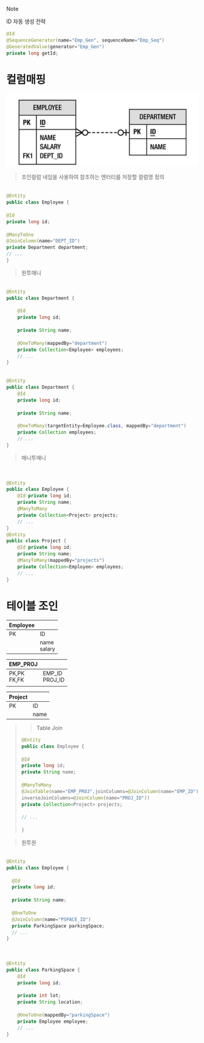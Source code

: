 



> [!NOTE]
> ID 자동 생성 전략

```java
@Id
@SequenceGenerator(name="Emp_Gen", sequenceName="Emp_Seq")
@GeneratedValue(generator="Emp_Gen")
private long getId;
```

# 컬럼매핑

![img.png](img.png)

> 조인컬럼 네임을 사용하여 참조하는 엔터티를 저장할 컬럼명 정의
>  

```java

@Entity
public class Employee {
  
@Id 
private long id;

@ManyToOne
@JoinColumn(name="DEPT_ID")
private Department department;
// ...
}

```
> 원투매니

```java

@Entity
public class Department {
   
    @Id 
    private long id;
    
    private String name;
   
    @OneToMany(mappedBy="department")
    private Collection<Employee> employees;
    // ...
}


```

```java

@Entity
public class Department {
    @Id
    private long id;
    
    private String name;
    
    @OneToMany(targetEntity=Employee.class, mappedBy="department")
    private Collection employees;
    // ...
}

```
> 매니투매니


```java


@Entity
public class Employee {
    @Id private long id;
    private String name;
    @ManyToMany
    private Collection<Project> projects;
    // ...
}
@Entity
public class Project {
    @Id private long id;
    private String name;
    @ManyToMany(mappedBy="projects")
    private Collection<Employee> employees;
    // ...
}

```
# 테이블 조인
                 
| Employee        |    |    
|-----------------|----|
| PK              | ID |   
|  |  name<br/>salary  |


| EMP_PROJ        |   |
|-----------------|---|
| PK,PK<br/>FK,FK |  EMP_ID<br/>PROJ_ID |
|                 |   |


| Project |      |
|---------|------|
| PK      | ID   |
|         | name |

>>Table Join
> 
>```java
>@Entity
>public class Employee {  
> 
>@Id 
>private long id;
>private String name; 
> 
>@ManyToMany
>@JoinTable(name="EMP_PROJ",joinColumns=@JoinColumn(name="EMP_ID"),
>inverseJoinColumns=@JoinColumn(name="PROJ_ID"))
>private Collection<Project> projects;   
> 
> // ...           
> 
>}
> 
>```




> 원투원
> 
```java

@Entity
public class Employee {
  
  @Id 
  private long id;
  
  private String name;
  
  @OneToOne
  @JoinColumn(name="PSPACE_ID")
  private ParkingSpace parkingSpace;
  // ...
}


```
```java


@Entity
public class ParkingSpace {
    @Id 
    private long id;
    
    private int lot;
    private String location;
    
    @OneToOne(mappedBy="parkingSpace")
    private Employee employee;
    // ...
}

```